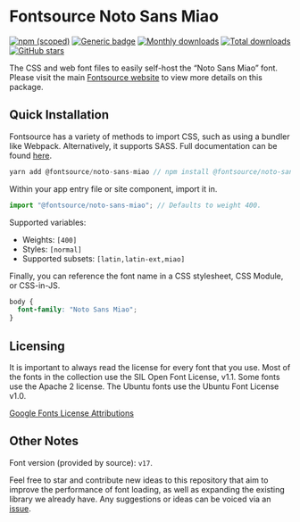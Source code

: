 # Fontsource Noto Sans Miao

[![npm (scoped)](https://img.shields.io/npm/v/@fontsource/noto-sans-miao?color=brightgreen)](https://www.npmjs.com/package/@fontsource/noto-sans-miao) [![Generic badge](https://img.shields.io/badge/fontsource-passing-brightgreen)](https://github.com/fontsource/fontsource) [![Monthly downloads](https://badgen.net/npm/dm/@fontsource/noto-sans-miao)](https://github.com/fontsource/fontsource) [![Total downloads](https://badgen.net/npm/dt/@fontsource/noto-sans-miao)](https://github.com/fontsource/fontsource) [![GitHub stars](https://img.shields.io/github/stars/fontsource/fontsource.svg?style=social&label=Star)](https://github.com/fontsource/fontsource/stargazers)

The CSS and web font files to easily self-host the “Noto Sans Miao” font. Please visit the main [Fontsource website](https://fontsource.org/fonts/noto-sans-miao) to view more details on this package.

## Quick Installation

Fontsource has a variety of methods to import CSS, such as using a bundler like Webpack. Alternatively, it supports SASS. Full documentation can be found [here](https://fontsource.org/docs/introduction).

```javascript
yarn add @fontsource/noto-sans-miao // npm install @fontsource/noto-sans-miao
```

Within your app entry file or site component, import it in.

```javascript
import "@fontsource/noto-sans-miao"; // Defaults to weight 400.
```

Supported variables:

- Weights: `[400]`
- Styles: `[normal]`
- Supported subsets: `[latin,latin-ext,miao]`

Finally, you can reference the font name in a CSS stylesheet, CSS Module, or CSS-in-JS.

```css
body {
  font-family: "Noto Sans Miao";
}
```

## Licensing

It is important to always read the license for every font that you use.
Most of the fonts in the collection use the SIL Open Font License, v1.1. Some fonts use the Apache 2 license. The Ubuntu fonts use the Ubuntu Font License v1.0.

[Google Fonts License Attributions](https://fonts.google.com/attribution)

## Other Notes

Font version (provided by source): `v17`.

Feel free to star and contribute new ideas to this repository that aim to improve the performance of font loading, as well as expanding the existing library we already have. Any suggestions or ideas can be voiced via an [issue](https://github.com/fontsource/fontsource/issues).
